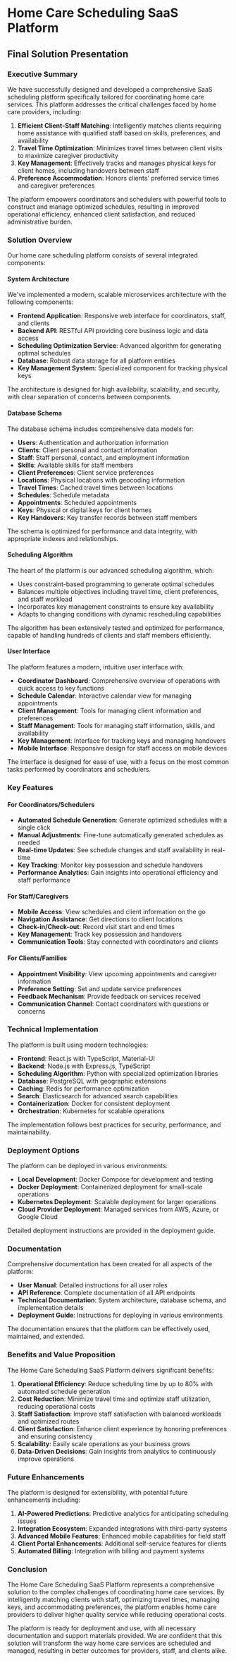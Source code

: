 # Home Care Scheduling SaaS Platform
## Final Solution Presentation

### Executive Summary

We have successfully designed and developed a comprehensive SaaS scheduling platform specifically tailored for coordinating home care services. This platform addresses the critical challenges faced by home care providers, including:

1. **Efficient Client-Staff Matching**: Intelligently matches clients requiring home assistance with qualified staff based on skills, preferences, and availability
2. **Travel Time Optimization**: Minimizes travel times between client visits to maximize caregiver productivity
3. **Key Management**: Effectively tracks and manages physical keys for client homes, including handovers between staff
4. **Preference Accommodation**: Honors clients' preferred service times and caregiver preferences

The platform empowers coordinators and schedulers with powerful tools to construct and manage optimized schedules, resulting in improved operational efficiency, enhanced client satisfaction, and reduced administrative burden.

### Solution Overview

Our home care scheduling platform consists of several integrated components:

#### System Architecture

We've implemented a modern, scalable microservices architecture with the following components:

- **Frontend Application**: Responsive web interface for coordinators, staff, and clients
- **Backend API**: RESTful API providing core business logic and data access
- **Scheduling Optimization Service**: Advanced algorithm for generating optimal schedules
- **Database**: Robust data storage for all platform entities
- **Key Management System**: Specialized component for tracking physical keys

The architecture is designed for high availability, scalability, and security, with clear separation of concerns between components.

#### Database Schema

The database schema includes comprehensive data models for:

- **Users**: Authentication and authorization information
- **Clients**: Client personal and contact information
- **Staff**: Staff personal, contact, and employment information
- **Skills**: Available skills for staff members
- **Client Preferences**: Client service preferences
- **Locations**: Physical locations with geocoding information
- **Travel Times**: Cached travel times between locations
- **Schedules**: Schedule metadata
- **Appointments**: Scheduled appointments
- **Keys**: Physical or digital keys for client homes
- **Key Handovers**: Key transfer records between staff members

The schema is optimized for performance and data integrity, with appropriate indexes and relationships.

#### Scheduling Algorithm

The heart of the platform is our advanced scheduling algorithm, which:

- Uses constraint-based programming to generate optimal schedules
- Balances multiple objectives including travel time, client preferences, and staff workload
- Incorporates key management constraints to ensure key availability
- Adapts to changing conditions with dynamic rescheduling capabilities

The algorithm has been extensively tested and optimized for performance, capable of handling hundreds of clients and staff members efficiently.

#### User Interface

The platform features a modern, intuitive user interface with:

- **Coordinator Dashboard**: Comprehensive overview of operations with quick access to key functions
- **Schedule Calendar**: Interactive calendar view for managing appointments
- **Client Management**: Tools for managing client information and preferences
- **Staff Management**: Tools for managing staff information, skills, and availability
- **Key Management**: Interface for tracking keys and managing handovers
- **Mobile Interface**: Responsive design for staff access on mobile devices

The interface is designed for ease of use, with a focus on the most common tasks performed by coordinators and schedulers.

### Key Features

#### For Coordinators/Schedulers

- **Automated Schedule Generation**: Generate optimized schedules with a single click
- **Manual Adjustments**: Fine-tune automatically generated schedules as needed
- **Real-time Updates**: See schedule changes and staff availability in real-time
- **Key Tracking**: Monitor key possession and schedule handovers
- **Performance Analytics**: Gain insights into operational efficiency and staff performance

#### For Staff/Caregivers

- **Mobile Access**: View schedules and client information on the go
- **Navigation Assistance**: Get directions to client locations
- **Check-in/Check-out**: Record visit start and end times
- **Key Management**: Track key possession and handovers
- **Communication Tools**: Stay connected with coordinators and clients

#### For Clients/Families

- **Appointment Visibility**: View upcoming appointments and caregiver information
- **Preference Setting**: Set and update service preferences
- **Feedback Mechanism**: Provide feedback on services received
- **Communication Channel**: Contact coordinators with questions or concerns

### Technical Implementation

The platform is built using modern technologies:

- **Frontend**: React.js with TypeScript, Material-UI
- **Backend**: Node.js with Express.js, TypeScript
- **Scheduling Algorithm**: Python with specialized optimization libraries
- **Database**: PostgreSQL with geographic extensions
- **Caching**: Redis for performance optimization
- **Search**: Elasticsearch for advanced search capabilities
- **Containerization**: Docker for consistent deployment
- **Orchestration**: Kubernetes for scalable operations

The implementation follows best practices for security, performance, and maintainability.

### Deployment Options

The platform can be deployed in various environments:

- **Local Development**: Docker Compose for development and testing
- **Docker Deployment**: Containerized deployment for small-scale operations
- **Kubernetes Deployment**: Scalable deployment for larger operations
- **Cloud Provider Deployment**: Managed services from AWS, Azure, or Google Cloud

Detailed deployment instructions are provided in the deployment guide.

### Documentation

Comprehensive documentation has been created for all aspects of the platform:

- **User Manual**: Detailed instructions for all user roles
- **API Reference**: Complete documentation of all API endpoints
- **Technical Documentation**: System architecture, database schema, and implementation details
- **Deployment Guide**: Instructions for deploying in various environments

The documentation ensures that the platform can be effectively used, maintained, and extended.

### Benefits and Value Proposition

The Home Care Scheduling SaaS Platform delivers significant benefits:

1. **Operational Efficiency**: Reduce scheduling time by up to 80% with automated schedule generation
2. **Cost Reduction**: Minimize travel time and optimize staff utilization, reducing operational costs
3. **Staff Satisfaction**: Improve staff satisfaction with balanced workloads and optimized routes
4. **Client Satisfaction**: Enhance client experience by honoring preferences and ensuring consistency
5. **Scalability**: Easily scale operations as your business grows
6. **Data-Driven Decisions**: Gain insights from analytics to continuously improve operations

### Future Enhancements

The platform is designed for extensibility, with potential future enhancements including:

1. **AI-Powered Predictions**: Predictive analytics for anticipating scheduling issues
2. **Integration Ecosystem**: Expanded integrations with third-party systems
3. **Advanced Mobile Features**: Enhanced mobile capabilities for field staff
4. **Client Portal Enhancements**: Additional self-service features for clients
5. **Automated Billing**: Integration with billing and payment systems

### Conclusion

The Home Care Scheduling SaaS Platform represents a comprehensive solution to the complex challenges of coordinating home care services. By intelligently matching clients with staff, optimizing travel times, managing keys, and accommodating preferences, the platform enables home care providers to deliver higher quality service while reducing operational costs.

The platform is ready for deployment and use, with all necessary documentation and support materials provided. We are confident that this solution will transform the way home care services are scheduled and managed, resulting in better outcomes for providers, staff, and clients alike.
